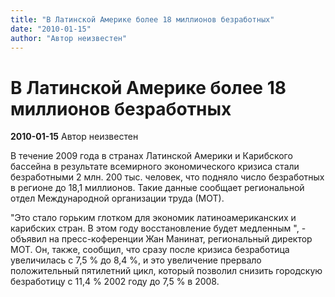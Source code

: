 ```yaml
---
title: "В Латинской Америке более 18 миллионов безработных"
date: "2010-01-15"
author: "Автор неизвестен"
---
```


# В Латинской Америке более 18 миллионов безработных

**2010-01-15** Автор неизвестен

В течение 2009 года в странах Латинской Америки и Карибского бассейна в результате всемирного экономического кризиса стали безработными 2 млн. 200 тыс. человек, что подняло число безработных в регионе до 18,1 миллионов. Такие данные сообщает региональной отдел Международной организации труда (МОТ).

"Это стало горьким глотком для экономик латиноамериканских и карибских стран. В этом году восстановление будет медленным ", - объявил на пресс-коференции Жан Манинат, региональный директор МОТ. Он, также, сообщил, что сразу после кризиса безработица увеличилась с 7,5 % до 8,4 %, и это увеличение прервало положительный пятилетний цикл, который позволил снизить городскую безработицу с 11,4 % 2002 году до 7,5 % в 2008.